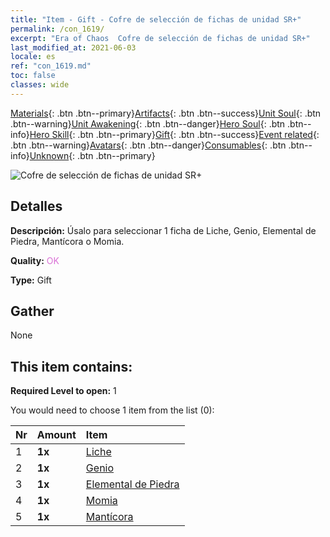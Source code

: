 ```yaml
---
title: "Item - Gift - Cofre de selección de fichas de unidad SR+"
permalink: /con_1619/
excerpt: "Era of Chaos  Cofre de selección de fichas de unidad SR+"
last_modified_at: 2021-06-03
locale: es
ref: "con_1619.md"
toc: false
classes: wide
---
```

 [Materials](/ItemsES/){: .btn .btn--primary}[Artifacts](/ItemsES/Artifacts/){: .btn .btn--success}[Unit Soul](/ItemsES/UnitSoul/){: .btn .btn--warning}[Unit Awakening](/ItemsES/UnitAwakening/){: .btn .btn--danger}[Hero Soul](/ItemsES/HeroSoul/){: .btn .btn--info}[Hero Skill](/ItemsES/HeroSkill/){: .btn .btn--primary}[Gift](/ItemsES/Gift/){: .btn .btn--success}[Event related](/ItemsES/Events/){: .btn .btn--warning}[Avatars](/ItemsES/Avatars/){: .btn .btn--danger}[Consumables](/ItemsES/Consumables/){: .btn .btn--info}[Unknown](/ItemsES/Unknown/){: .btn .btn--primary}

 ![Cofre de selección de fichas de unidad SR+](/images/t/i_907235.png)

## Detalles
 **Descripción:** Úsalo para seleccionar 1 ficha de Liche, Genio, Elemental de Piedra, Mantícora o Momia.

 **Quality:** <span style="color: #DA70D6">OK</span>

 **Type:** Gift

## Gather

  None

## This item contains:

 **Required Level to open:** 1

 You would need to choose 1 item from the list (0):

  | Nr | Amount |     Item    |
  |:---|:-------|:------------|
  | 1 |  **1x** | [Liche](/ItemsES/unt_212/) |  | 
  | 2 |  **1x** | [Genio](/ItemsES/unt_239/) |  | 
  | 3 |  **1x** | [Elemental de Piedra](/ItemsES/unt_266/) |  | 
  | 4 |  **1x** | [Momia](/ItemsES/unt_215/) |  | 
  | 5 |  **1x** | [Mantícora](/ItemsES/unt_249/) |  | 

